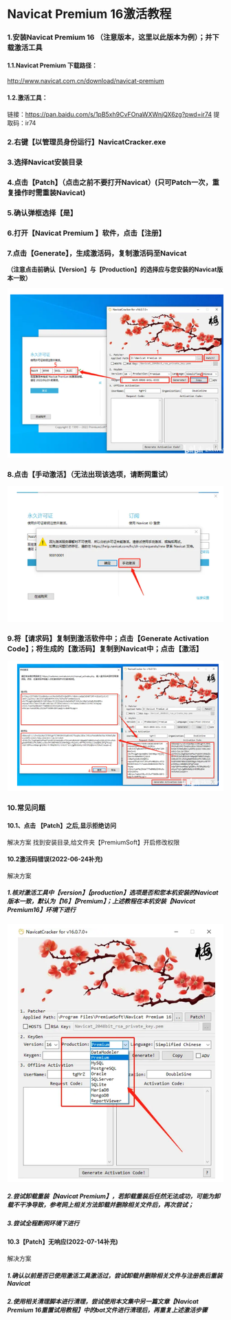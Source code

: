 #  Navicat Premium 16激活教程

###  1.安装Navicat Premium 16 （注意版本，这里以此版本为例）；并下载激活工具
#### 1.1.Navicat Premium 下载路径：

http://www.navicat.com.cn/download/navicat-premium

#### 1.2.激活工具：

链接：https://pan.baidu.com/s/1pB5xh9CvFOnaWXWnjQX6zg?pwd=ir74
提取码：ir74

###  2.右键【以管理员身份运行】NavicatCracker.exe

### 3.选择Navicat安装目录

### 4.点击【Patch】**（点击之前不要打开Navicat）(只可Patch一次，重复操作时需重装Navicat)**

### 5.确认弹框选择【是】

### 6.打开【Navicat Premium 】软件，点击【注册】

### 7.点击【Generate】，生成激活码，复制激活码至Navicat

**（注意点击前确认【Version】与【Production】的选择应与您安装的Navicat版本一致）**

![image](../assets/skill/navicat-1.png)

### 8.点击【手动激活】（无法出现该选项，请断网重试）

![image](../assets/skill/navicat-2.png)

### 9.将【请求码】复制到激活软件中；点击【Generate Activation Code】；将生成的【激活码】复制到Navicat中；点击【激活】

![image](../assets/skill/navicat-3.png)

### 10.常见问题

#### 10.1、点击 【Patch】之后,显示拒绝访问

解决方案
找到安装目录,给文件夹【PremiumSoft】开启修改权限

#### 10.2激活码错误(2022-06-24补充)

解决方案
##### 1.核对激活工具中【version】【production】选项是否和您本机安装的Navicat版本一致，默认为【16】【Premium】；上述教程在本机安装【Navicat  Premium16】环境下进行

![image](../assets/skill/navicat-4.png)

##### 2.尝试卸载重装【Navicat Premium】，若卸载重装后任然无法成功，可能为卸载不干净导致，参考网上相关方法卸载并删除相关文件后，再次尝试；

##### 3.尝试全程断网环境下进行

#### 10.3【Patch】无响应(2022-07-14补充)

解决方案
##### 1.确认以前是否已使用激活工具激活过，尝试卸载并删除相关文件与注册表后重装Navicat

##### 2.使用相关清理脚本进行清理，尝试使用本文集中另一篇文章【Navicat Premium 16重置试用教程】中的bat文件进行清理后，再重复上述激活步骤

